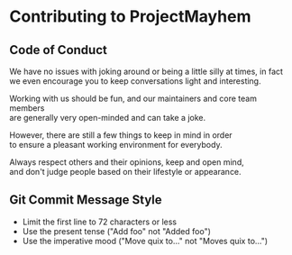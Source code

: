 # Contributing to ProjectMayhem

## Code of Conduct

We have no issues with joking around or being a little silly at times, in fact   
we even encourage you to keep conversations light and interesting.

Working with us should be fun, and our maintainers and core team members   
are generally very open-minded and can take a joke.

However, there are still a few things to keep in mind in order   
to ensure a pleasant working environment for everybody.

Always respect others and their opinions, keep and open mind,   
and don't judge people based on their lifestyle or appearance.

## Git Commit Message Style

- Limit the first line to 72 characters or less
- Use the present tense ("Add foo" not "Added foo")
- Use the imperative mood ("Move quix to..." not "Moves quix to...")
